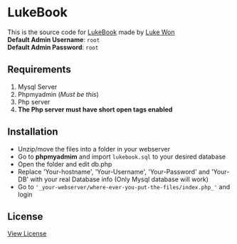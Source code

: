 # LukeBook  
This is the source code for [LukeBook](www.lukewon.com/lukebook) made by [Luke Won](@lukecywon)  
**Default Admin Username**: ``root``  
**Default Admin Password**: ``root``  
  
## **Requirements**  

1. Mysql Server  
2. Phpmyadmin (_Must be this_)  
3. Php server  
4. **The Php server must have short open tags enabled**  
  

## **Installation**   
* Unzip/move the files into a folder in your webserver  
* Go to **phpmyadmim** and import ``lukebook.sql`` to your desired database  
* Open the folder and edit db.php  
* Replace 'Your-hostname', 'Your-Username', 'Your-Password' and 'Your-DB' with your real Database info (Only Mysql database will work)  
* Go to ``'_your-webserver/where-ever-you-put-the-files/index.php_'`` and login  

## License  
[View License](https://github.com/LukeWonDotCom/LukeBook/blob/master/LICENSE)  
